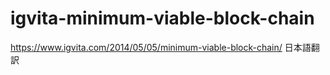 # igvita-minimum-viable-block-chain
https://www.igvita.com/2014/05/05/minimum-viable-block-chain/ 日本語翻訳
